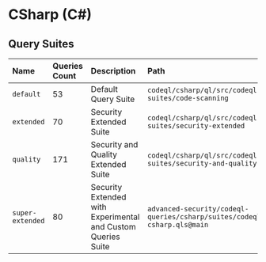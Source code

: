 # CSharp (C#)

## Query Suites
<!-- AUTOMATION-SUITES -->
| Name | Queries Count | Description | Path |
| :--- | :---- | :--- | :--- |
| `default` | 53 | Default Query Suite | `codeql/csharp/ql/src/codeql-suites/code-scanning` |
| `extended` | 70 | Security Extended Suite | `codeql/csharp/ql/src/codeql-suites/security-extended` |
| `quality` | 171 | Security and Quality Extended Suite | `codeql/csharp/ql/src/codeql-suites/security-and-quality` |
| `super-extended` | 80 | Security Extended with Experimental and Custom Queries Suite | `advanced-security/codeql-queries/csharp/suites/codeql-csharp.qls@main` |


<!-- AUTOMATION-SUITES -->